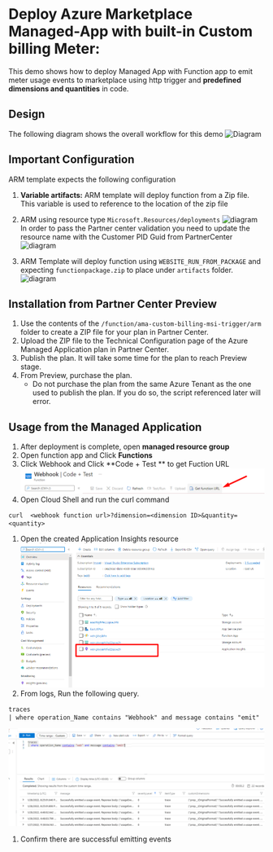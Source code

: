 # Deploy  Azure Marketplace Managed-App with built-in Custom billing Meter:

This demo shows how to deploy Managed App with Function app to emit meter usage events to marketplace using http trigger and  **predefined dimensions and quantities** in code.

## Design
The following diagram shows the overall workflow for this demo
![Diagram](./images/Diagram.png)


## Important Configuration
ARM template expects the following configuration
1. <b>Variable artifacts:</b> ARM template will deploy function from a Zip file. This variable is used to reference to the location of the zip file

1. ARM using resource type `Microsoft.Resources/deployments` 
![diagram](./images/Diagram2.png)
In order to pass the Partner center validation you need to update the resource name with the Customer PID Guid from PartnerCenter
![diagram](./images/Diagram3.png)

1. ARM Template will deploy function using `WEBSITE_RUN_FROM_PACKAGE` and expecting `functionpackage.zip` to place under `artifacts` folder.
![diagram](./images/Diagram4.png)



## Installation from Partner Center Preview

1. Use the contents of the `/function/ama-custom-billing-msi-trigger/arm` folder to create a ZIP file for your plan in Partner Center.
1. Upload the ZIP file to the Technical Configuration page of the Azure Managed Application plan in Partner Center.
1. Publish the plan. It will take some time for the plan to reach Preview stage.
1. From Preview, purchase the plan. 
    - Do not purchase the plan from the same Azure Tenant as the one used to publish the plan. If you do so, the script referenced later will error.
    

## Usage from the Managed Application

1. After deployment is complete, open **managed resource group** 
1. Open function app and Click **Functions**
1. Click Webhook  and Click **Code + Test ** to get Fuction URL
![diagram](./images/Diagram7.png)
1. Open Cloud Shell and run the curl command 
```
curl  <webhook function url>?dimension=<dimension ID>&quantity=<quantity>
```
1. Open the created Application Insights resource
![diagram](./images/Diagram8.png)
1. From logs, Run the following query. 
```
traces 
| where operation_Name contains "Webhook" and message contains "emit"
```
![diagram](./images/Diagram6.png)

1. Confirm there are successful emitting events
